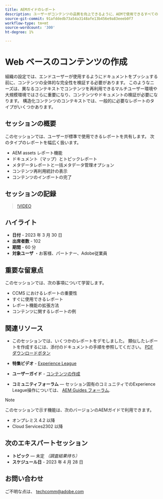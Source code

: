 ```yaml
---
title: AEMガイドのレポート
description: ユーザーがコンテンツの品質を向上できるように、AEMで使用できるすべてのレポートについて説明します。
source-git-commit: 91afddedb73a54a3148afe13b456e9a83eeeb0f7
workflow-type: tm+mt
source-wordcount: '300'
ht-degree: 1%

---
```


# Web ベースのコンテンツの作成

組織の設定では、エンドユーザーが使用するようにドキュメントをプッシュする前に、コンテンツの全体的な完全性を検証する必要があります。 このようなニーズは、異なるコンテキストでコンテンツを再利用できるマルチユーザー環境や大規模環境ではさらに重要になり、コンテンツやドキュメントの検証が必要になります。 構造化コンテンツのコンテキストでは、一般的に必要なレポートのタイプがいくつかあります。


## セッションの概要

このセッションでは、ユーザーが標準で使用できるレポートを共有します。 次のタイプのレポートを幅広く扱います。
- AEM assets レポート機能
- ドキュメント（マップ）とトピックレポート
- メタデータレポートと一括メタデータ管理オプション
- コンテンツ再利用統計の表示
- コンテンツのインポートの完了


## セッションの記録

>[!VIDEO](https://video.tv.adobe.com/v/3417529/guides--reporting-reporting?quality=12&learn=on)


## ハイライト

- **日付** - 2023 年 3 月 30 日
- **出席者数** - 102
- **期間** - 60 分
- **対象ユーザ** ・お客様、パートナー、Adobe従業員


## 重要な留意点

このセッションでは、次の事項について学習します。
- CCMS におけるレポートの重要性
- すぐに使用できるレポート
- レポート機能の拡張方法
- コンテンツに関するレポートの例


## 関連リソース

- このセッションでは、いくつかのレポートをデモしました。 類似したレポートを作成するには、添付のドキュメントの手順を参照してください。 [PDF ダウンロードボタン](./assets/aem-guides-expert-session-reports-documentation.pdf)

- **特集ビデオ** -  [Experience League](https://experienceleague.adobe.com/docs/experience-manager-guides-learn/videos/output-generation/working-with-reports.html?lang=en)

- **ユーザーガイド** - [コンテンツの作成](https://help.adobe.com/en_US/xml-documentation-for-adobe-experience-manager/index.html#t=DXML-master-map%2Freports-intro.html)

- **コミュニティフォーラム**  — セッション固有のコミュニティでのExperience League操作については、  [AEM Guides フォーラム](https://experienceleaguecommunities.adobe.com/t5/experience-manager-guides/bd-p/xml-documentation-discussions).

>[!NOTE]
>
> このセッションで示す機能は、次のバージョンのAEMガイドで利用できます。
> - オンプレミス 4.2 以降
> - Cloud Services2302 以降



## 次のエキスパートセッション

- **トピック**  — 未定 *（調査結果待ち）*
- **スケジュール日** - 2023 年 4 月 28 日


## お問い合わせ

ご不明な点は、 <techcomm@adobe.com>
